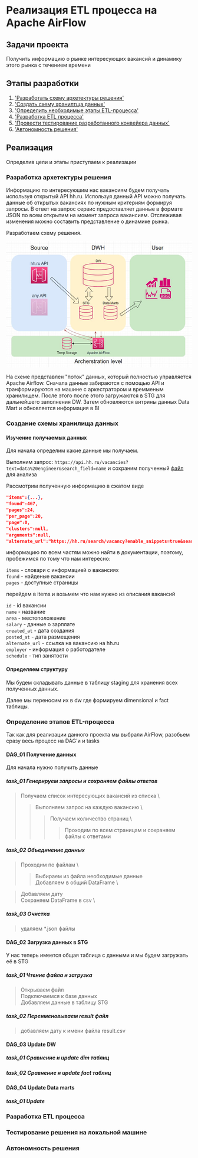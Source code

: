 # Реализация ETL процесса на Apache AirFlow

## Задачи проекта

Получить информацию о рынке интересующих вакансий и динамику этого рынка с течением времени

## Этапы разработки

1. ['Разработать схему архетектуры решения'](#разработка-архетектуры-решения)
2. ['Создать схему хранилтща данных'](#создание-схемы-хранилища-данных)
3. ['Определить необходимые этапы ETL-процесса'](#определение-этапов-etl-процесса)
4. ['Разработка ETL процесса'](#разработка-etl-процесса)
5. ['Провести тестирование разработанного конвейера данных'](#тестирование-решения-на-локальной-машине)
6. ['Автономность решения'](#автономность-решения)

## Реализация

Определив цели и этапы приступаем к реализации

### Разработка архетектуры решения

Информацию по интересуюшим нас вакансиям будем получать используя открытый API hh.ru. Используя данный API можно получать данные об открытых вакансиях по нужным критериям формируя запросы. В ответ на запрос сервис предоставляет данные в формате JSON по всем открытим на момент запроса вакансиям. Отслеживая изменения можно составить представление о динамике рынка.

Разработаем схему решения.

![схема](./img/DataFlow.JPG)

На схеме представлен "поток" данных, который полностью управляется Apache Airflow. Сначала данные забираются с помощью API и транформируются на машине с аркестратором и времменым хранилищем. После этого после этого загружаются в STG для дальнейшего заполнения DW. Затем обновляются витрины данных Data Mart и обновляется информация в BI

### Создание схемы хранилища данных

#### Изучение получаемых данных

Для начала определим какие данные мы получаем.

Выполним запрос: `https://api.hh.ru/vacancies?text=data%20engineer&search_field=name` и сохраним полученный [файл](./src/vacancies.json) для анализа

Рассмотрим полученную информацию в сжатом виде

```JSON
"items":{...},
"found":467,
"pages":24,
"per_page":20,
"page":0,
"clusters":null,
"arguments":null,
"alternate_url":"https://hh.ru/search/vacancy?enable_snippets=true&search_field=name&text=data+engineer"
```

информацию по всем частям можно найти в документации, поэтому, пробежимся по тому что нам интересно:

`items` - словари с информацией о вакансиях \
`found` - найденые вакансии \
`pages` - доступные страницы

перейдем в items и возьмем что нам нужно из описания вакансий

`id` - id вакансии \
`name` - название \
`area` - местоположение \
`salary` - данные о зарплате \
`created_at` - дата создания \
`posted_at` - дата размещения \
`alternate_url` - ссылка на вакансию на hh.ru \
`employer` - информация о работодателе \
`schedule` - тип занятости

#### Определяем структуру

Мы будем складывать данные в таблицу staging для хранения всех полученных данных.

Далее мы переносим их в dw где формируем dimensional и fact таблицы.

### Определение этапов ETL-процесса

Так как для реализации данного проекта мы выбрали AirFlow, разобьем сразу весь процесс на DAG'и и tasks

#### DAG_01 Получение данных

Для начала нужно получить данные

##### task_01 Генерируем запросы и сохраняем файлы ответов

> Получаем список интересующих вакансий из списка \
>> Выполняем запрос на каждую вакансию \
>>> Получаем количество страниц \
>>>> Проходим по всем страницам и сохраняем файлы с ответами

##### task_02 Объединение данных

>Проходим по файлам \
>>Выбираем из файла необходимые данные \
>>Добавляем в общий DataFrame \

>Добавляем дату \
>Сохраняем DataFrame в csv \

##### task_03 Очистка

>удаляем *.json файлы

#### DAG_02 Загрузка данных в STG

У нас теперь имеется общая таблица с данными и мы будем загружать её в STG

##### task_01 Чтение файла и загрузка

>Открываем файл \
>Подключаемся к базе данных \
>Добавляем данные в таблицу STG

##### task_02 Переименовываем result файл

>добавляем дату к имени файла result.csv

#### DAG_03 Update DW

##### task_01 Сравнение и update dim таблиц

##### task_02 Сравнение и update fact таблиц

#### DAG_04 Update Data marts

##### task_01 Update

### Разработка ETL процесса

### Тестирование решения на локальной машине

### Автономность решения
